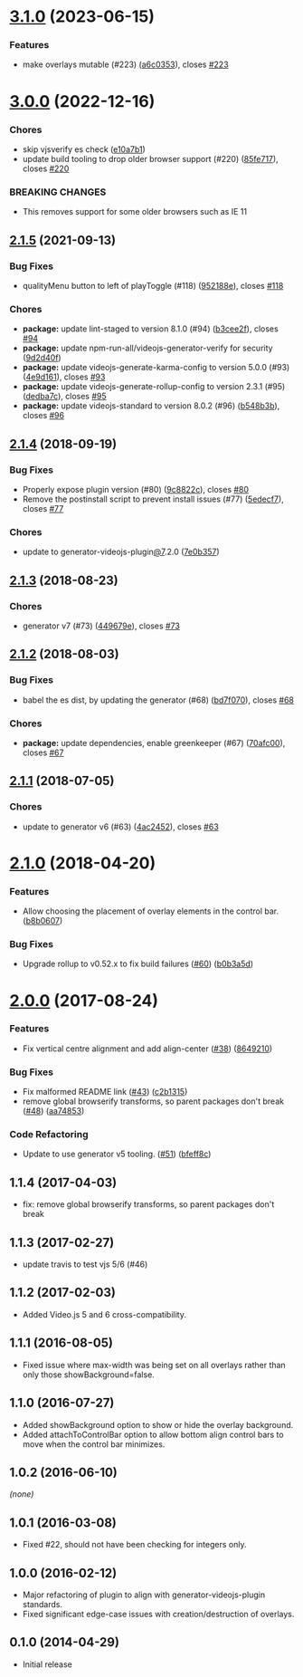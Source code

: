 <a name="3.1.0"></a>
# [3.1.0](https://github.com/brightcove/videojs-overlay/compare/v3.0.0...v3.1.0) (2023-06-15)

### Features

* make overlays mutable (#223) ([a6c0353](https://github.com/brightcove/videojs-overlay/commit/a6c0353)), closes [#223](https://github.com/brightcove/videojs-overlay/issues/223)

<a name="3.0.0"></a>
# [3.0.0](https://github.com/brightcove/videojs-overlay/compare/v2.1.5...v3.0.0) (2022-12-16)

### Chores

* skip vjsverify es check ([e10a7b1](https://github.com/brightcove/videojs-overlay/commit/e10a7b1))
* update build tooling to drop older browser support (#220) ([85fe717](https://github.com/brightcove/videojs-overlay/commit/85fe717)), closes [#220](https://github.com/brightcove/videojs-overlay/issues/220)


### BREAKING CHANGES

* This removes support for some older browsers such as IE 11

<a name="2.1.5"></a>
## [2.1.5](https://github.com/brightcove/videojs-overlay/compare/v2.1.4...v2.1.5) (2021-09-13)

### Bug Fixes

* qualityMenu button to left of playToggle (#118) ([952188e](https://github.com/brightcove/videojs-overlay/commit/952188e)), closes [#118](https://github.com/brightcove/videojs-overlay/issues/118)

### Chores

* **package:** update lint-staged to version 8.1.0 (#94) ([b3cee2f](https://github.com/brightcove/videojs-overlay/commit/b3cee2f)), closes [#94](https://github.com/brightcove/videojs-overlay/issues/94)
* **package:** update npm-run-all/videojs-generator-verify for security ([9d2d40f](https://github.com/brightcove/videojs-overlay/commit/9d2d40f))
* **package:** update videojs-generate-karma-config to version 5.0.0 (#93) ([4e9d161](https://github.com/brightcove/videojs-overlay/commit/4e9d161)), closes [#93](https://github.com/brightcove/videojs-overlay/issues/93)
* **package:** update videojs-generate-rollup-config to version 2.3.1 (#95) ([dedba7c](https://github.com/brightcove/videojs-overlay/commit/dedba7c)), closes [#95](https://github.com/brightcove/videojs-overlay/issues/95)
* **package:** update videojs-standard to version 8.0.2 (#96) ([b548b3b](https://github.com/brightcove/videojs-overlay/commit/b548b3b)), closes [#96](https://github.com/brightcove/videojs-overlay/issues/96)

<a name="2.1.4"></a>
## [2.1.4](https://github.com/brightcove/videojs-overlay/compare/v2.1.3...v2.1.4) (2018-09-19)

### Bug Fixes

* Properly expose plugin version (#80) ([9c8822c](https://github.com/brightcove/videojs-overlay/commit/9c8822c)), closes [#80](https://github.com/brightcove/videojs-overlay/issues/80)
* Remove the postinstall script to prevent install issues (#77) ([5edecf7](https://github.com/brightcove/videojs-overlay/commit/5edecf7)), closes [#77](https://github.com/brightcove/videojs-overlay/issues/77)

### Chores

* update to generator-videojs-plugin[@7](https://github.com/7).2.0 ([7e0b357](https://github.com/brightcove/videojs-overlay/commit/7e0b357))

<a name="2.1.3"></a>
## [2.1.3](https://github.com/brightcove/videojs-overlay/compare/v2.1.2...v2.1.3) (2018-08-23)

### Chores

* generator v7 (#73) ([449679e](https://github.com/brightcove/videojs-overlay/commit/449679e)), closes [#73](https://github.com/brightcove/videojs-overlay/issues/73)

<a name="2.1.2"></a>
## [2.1.2](https://github.com/brightcove/videojs-overlay/compare/v2.1.1...v2.1.2) (2018-08-03)

### Bug Fixes

* babel the es dist, by updating the generator (#68) ([bd7f070](https://github.com/brightcove/videojs-overlay/commit/bd7f070)), closes [#68](https://github.com/brightcove/videojs-overlay/issues/68)

### Chores

* **package:** update dependencies, enable greenkeeper (#67) ([70afc00](https://github.com/brightcove/videojs-overlay/commit/70afc00)), closes [#67](https://github.com/brightcove/videojs-overlay/issues/67)

<a name="2.1.1"></a>
## [2.1.1](https://github.com/brightcove/videojs-overlay/compare/v2.1.0...v2.1.1) (2018-07-05)

### Chores

* update to generator v6 (#63) ([4ac2452](https://github.com/brightcove/videojs-overlay/commit/4ac2452)), closes [#63](https://github.com/brightcove/videojs-overlay/issues/63)

<a name="2.1.0"></a>
# [2.1.0](https://github.com/brightcove/videojs-overlay/compare/v2.0.0...v2.1.0) (2018-04-20)

### Features

* Allow choosing the placement of overlay elements in the control bar. ([b8b0607](https://github.com/brightcove/videojs-overlay/commit/b8b0607))

### Bug Fixes

* Upgrade rollup to v0.52.x to fix build failures ([#60](https://github.com/brightcove/videojs-overlay/issues/60)) ([b0b3a5d](https://github.com/brightcove/videojs-overlay/commit/b0b3a5d))

<a name="2.0.0"></a>
# [2.0.0](https://github.com/brightcove/videojs-overlay/compare/v1.1.3...v2.0.0) (2017-08-24)

### Features

* Fix vertical centre alignment and add align-center ([#38](https://github.com/brightcove/videojs-overlay/issues/38)) ([8649210](https://github.com/brightcove/videojs-overlay/commit/8649210))

### Bug Fixes

* Fix malformed README link ([#43](https://github.com/brightcove/videojs-overlay/issues/43)) ([c2b1315](https://github.com/brightcove/videojs-overlay/commit/c2b1315))
* remove global browserify transforms, so parent packages don't break ([#48](https://github.com/brightcove/videojs-overlay/issues/48)) ([aa74853](https://github.com/brightcove/videojs-overlay/commit/aa74853))

### Code Refactoring

* Update to use generator v5 tooling. ([#51](https://github.com/brightcove/videojs-overlay/issues/51)) ([bfeff8c](https://github.com/brightcove/videojs-overlay/commit/bfeff8c))

## 1.1.4 (2017-04-03)
* fix: remove global browserify transforms, so parent packages don't break

## 1.1.3 (2017-02-27)
* update travis to test vjs 5/6 (#46)

## 1.1.2 (2017-02-03)
* Added Video.js 5 and 6 cross-compatibility.

## 1.1.1 (2016-08-05)
* Fixed issue where max-width was being set on all overlays rather than only those showBackground=false.

## 1.1.0 (2016-07-27)
* Added showBackground option to show or hide the overlay background.
* Added attachToControlBar option to allow bottom align control bars to move when the control bar minimizes.

## 1.0.2 (2016-06-10)
_(none)_

## 1.0.1 (2016-03-08)
* Fixed #22, should not have been checking for integers only.

## 1.0.0 (2016-02-12)
* Major refactoring of plugin to align with generator-videojs-plugin standards.
* Fixed significant edge-case issues with creation/destruction of overlays.

## 0.1.0 (2014-04-29)
* Initial release
